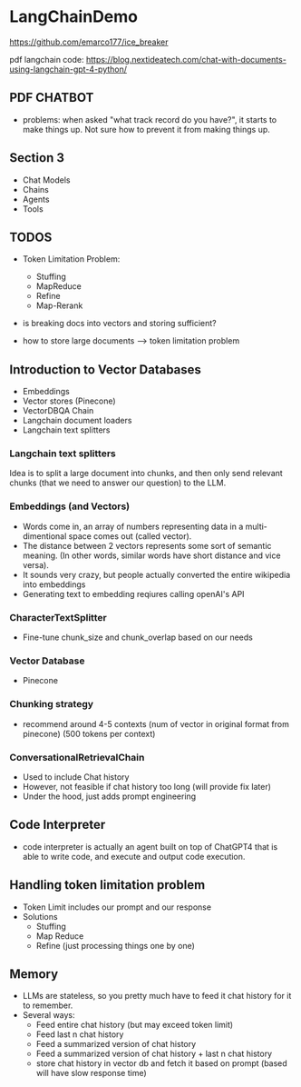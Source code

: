 # LangChainDemo

https://github.com/emarco177/ice_breaker

pdf langchain code: https://blog.nextideatech.com/chat-with-documents-using-langchain-gpt-4-python/

## PDF CHATBOT
 - problems: when asked "what track record do you have?", it starts to make things up. Not sure how to prevent it from making things up.

## Section 3
 - Chat Models
 - Chains
 - Agents
 - Tools

## TODOS 
 - Token Limitation Problem:
    - Stuffing
    - MapReduce
    - Refine
    - Map-Rerank

 - is breaking docs into vectors and storing sufficient?
 - how to store large documents --> token limitation problem


## Introduction to Vector Databases
 - Embeddings
 - Vector stores (Pinecone)
 - VectorDBQA Chain
 - Langchain document loaders
 - Langchain text splitters

### Langchain text splitters

Idea is to split a large document into chunks, and then only send relevant chunks (that we need to answer our question) to the LLM.

### Embeddings (and Vectors)

 - Words come in, an array of numbers representing data in a multi-dimentional space comes out (called vector).
 - The distance between 2 vectors represents some sort of semantic meaning. (In other words, similar words have short distance and vice versa).
 - It sounds very crazy, but people actually converted the entire wikipedia into embeddings
 - Generating text to embedding reqiures calling openAI's API

 ### CharacterTextSplitter
  - Fine-tune chunk_size and chunk_overlap based on our needs
  
### Vector Database
 - Pinecone

### Chunking strategy
 - recommend around 4-5 contexts (num of vector in original format from pinecone) (500 tokens per context)

### ConversationalRetrievalChain
 - Used to include Chat history
 - However, not feasible if chat history too long (will provide fix later)
 - Under the hood, just adds prompt engineering

## Code Interpreter
 - code interpreter is actually an agent built on top of ChatGPT4 that is able to write code, and execute and output code execution.


## Handling token limitation problem

 - Token Limit includes our prompt and our response
 - Solutions
   - Stuffing
   - Map Reduce
   - Refine (just processing things one by one)

## Memory
 - LLMs are stateless, so you pretty much have to feed it chat history for it to remember.
 - Several ways:
    - Feed entire chat history (but may exceed token limit)
    - Feed last n chat history
    - Feed a summarized version of chat history
    - Feed a summarized version of chat history + last n chat history
    - store chat history in vector db and fetch it based on prompt (based will have slow response time)
